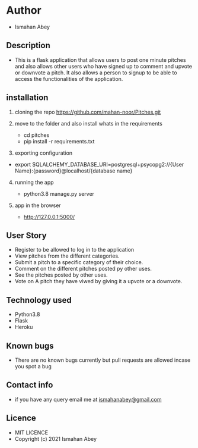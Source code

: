 # Author
* Ismahan Abey

## Description
* This is a flask application that allows users to post one minute pitches and also allows other users who have signed up to comment and upvote or downvote a pitch. It also allows a person to signup to be able to access the functionalities of the application.

## installation
1. cloning the repo https://github.com/mahan-noor/Pitches.git

2. move to the folder and also install whats in the requirements
   * cd pitches
   * pip install -r requirements.txt

3. exporting configuration
  * export SQLALCHEMY_DATABASE_URI=postgresql+psycopg2://{User Name}:{password}@localhost/{database name}

4. running the app
   * python3.8 manage.py server

5. app in the browser
   * http://127.0.0.1:5000/

## User Story
  * Register to be allowed to log in to the application
  * View pitches from the different categories.
  * Submit a pitch to a specific category of their choice.
  * Comment on the different pitches posted py other uses.
  * See the pitches posted by other uses.
  * Vote on A pitch they have viwed by giving it a upvote or a downvote.


## Technology used
   * Python3.8
   * Flask
   * Heroku

## Known bugs
  * There are no known bugs currently but pull requests are allowed incase you spot a bug
## Contact info
 * if you have any query email me at ismahanabey@gmail.com
 ## Licence
  * MIT LICENCE
  * Copyright (c) 2021 Ismahan Abey
